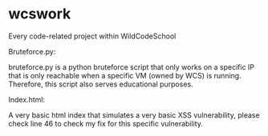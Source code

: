 # wcswork
Every code-related project within WildCodeSchool

Bruteforce.py:

bruteforce.py is a python bruteforce script that only works on a specific IP that is only reachable when a specific VM (owned by WCS) is running.
Therefore, this script also serves educational purposes. 

Index.html:

A very basic html index that simulates a very basic XSS vulnerability, please check line 46 to check my fix for this specific vulnerability.
